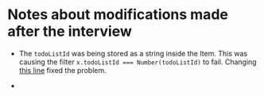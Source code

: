 # Notes about modifications made after the interview

- The ```todoListId``` was being stored as a string inside the Item. This was causing the filter ```x.todoListId === Number(todoListId)``` to fail.
Changing [this line](https://github.com/pato15533/nestjs-interview/blob/36ef067310e406e201cd38346f185a637b5ee100/src/items/items.service.ts#L28) fixed the problem.

- 

